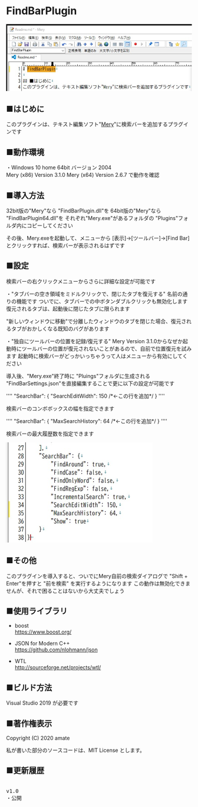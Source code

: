 # FindBarPlugin

![](https://raw.githubusercontent.com/amate/FindBarPlugin/images/images/ss1.jpg)

## ■はじめに
このプラグインは、テキスト編集ソフト"[Mery](https://www.haijin-boys.com/wiki/メインページ)"に検索バーを追加するプラグインです

## ■動作環境
・Windows 10 home 64bit バージョン 2004  
Mery (x86) Version 3.1.0
Mery (x64) Version 2.6.7
で動作を確認

## ■導入方法

32bit版の"Mery"なら "FindBarPlugin.dll"を
64bit版の"Mery"なら "FindBarPlugin64.dll"を
それぞれ"Mery.exe"があるフォルダの "Plugins"フォルダ内にコピーしてください

その後、Mery.exeを起動して、メニューから \[表示\]->\[ツールバー\]->\[Find Bar\] とクリックすれば、検索バーが表示されるはずです

## ■設定

検索バーの右クリックメニューからさらに詳細な設定が可能です


・"タブバーの空き領域をミドルクリックで、閉じたタブを復元する"
名前の通りの機能です
ついでに、タブバーでの中ボタンダブルクリックも無効化します
復元されるタブは、起動後に閉じたタブに限られます

"新しいウィンドウに移動"で分離したウィンドウのタブを閉じた場合、復元されるタブがおかしくなる既知のバグがあります


・"独自にツールバーの位置を記録/復元する"
Mery Version 3.1.0からなぜか起動時にツールバーの位置が復元されないことがあるので、自前で位置復元を試みます
起動時に検索バーがどっかいっちゃうって人はメニューから有効にしてください


導入後、"Mery.exe"終了時に "Pluings"フォルダに生成される "FindBarSettings.json"を直接編集することで更に以下の設定が可能です

''''
"SearchBar": {
    "SearchEditWidth": 150  /\*←この行を追加\*/
}
''''

検索バーのコンボボックスの幅を指定できます

''''
"SearchBar": {
    "MaxSearchHistory": 64  /\*←この行を追加\*/
}
''''

検索バーの最大履歴数を指定できます

![](https://raw.githubusercontent.com/amate/FindBarPlugin/images/images/ss2.jpg)


## ■その他

このプラグインを導入すると、ついでにMery自前の検索ダイアログで "Shift + Enter"を押すと "前を検索" を実行するようになります
この動作は無効化できませんが、それで困ることはないから大丈夫でしょう

## ■使用ライブラリ

- boost  
https://www.boost.org/

- JSON for Modern C++  
https://github.com/nlohmann/json

- WTL  
http://sourceforge.net/projects/wtl/

## ■ビルド方法
Visual Studio 2019 が必要です  

## ■著作権表示
Copyright (C) 2020 amate

私が書いた部分のソースコードは、MIT License とします。

## ■更新履歴

<pre>

v1.0
・公開

</pre>
